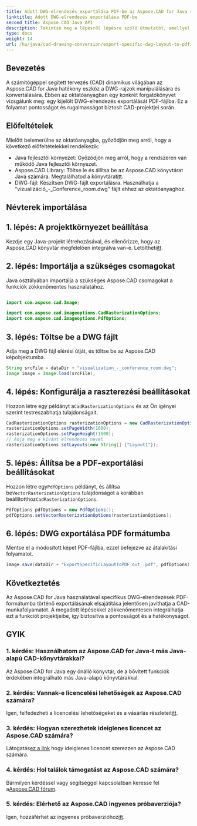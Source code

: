 ```yaml
---
title: Adott DWG-elrendezés exportálása PDF-be az Aspose.CAD for Java segítségével
linktitle: Adott DWG-elrendezés exportálása PDF-be
second_title: Aspose.CAD Java API
description: Tekintse meg a lépésről lépésre szóló útmutatót, amellyel konkrét DWG-elrendezéseket exportálhat PDF-be az Aspose.CAD for Java használatával. Könnyedén optimalizálhatja CAD-munkafolyamatát.
type: docs
weight: 14
url: /hu/java/cad-drawing-conversion/export-specific-dwg-layout-to-pdf/
---
```

## Bevezetés

A számítógéppel segített tervezés (CAD) dinamikus világában az Aspose.CAD for Java hatékony eszköz a DWG-rajzok manipulálására és konvertálására. Ebben az oktatóanyagban egy konkrét forgatókönyvet vizsgálunk meg: egy kijelölt DWG-elrendezés exportálását PDF-fájlba. Ez a folyamat pontosságot és rugalmasságot biztosít CAD-projektjei során.

## Előfeltételek

Mielőtt belemerülne az oktatóanyagba, győződjön meg arról, hogy a következő előfeltételekkel rendelkezik:

- Java fejlesztői környezet: Győződjön meg arról, hogy a rendszeren van működő Java fejlesztői környezet.
-  Aspose.CAD Library: Töltse le és állítsa be az Aspose.CAD könyvtárat Java számára. Megtalálhatod a könyvtárat[itt](https://releases.aspose.com/cad/java/).
- DWG-fájl: Készítsen DWG-fájlt exportálásra. Használhatja a "vizualizáció_-_Conference_room.dwg" fájlt ehhez az oktatóanyaghoz.

## Névterek importálása

## 1. lépés: A projektkörnyezet beállítása

Kezdje egy Java-projekt létrehozásával, és ellenőrizze, hogy az Aspose.CAD könyvtár megfelelően integrálva van-e. Letöltheti[itt](https://releases.aspose.com/cad/java/).

## 2. lépés: Importálja a szükséges csomagokat

Java osztályában importálja a szükséges Aspose.CAD csomagokat a funkciók zökkenőmentes használatához.

```java

import com.aspose.cad.Image;

import com.aspose.cad.imageoptions.CadRasterizationOptions;
import com.aspose.cad.imageoptions.PdfOptions;
```

## 3. lépés: Töltse be a DWG fájlt

Adja meg a DWG fájl elérési útját, és töltse be az Aspose.CAD képobjektumba.

```java
String srcFile = dataDir + "visualization_-_conference_room.dwg";
Image image = Image.load(srcFile);
```

## 4. lépés: Konfigurálja a raszterezési beállításokat

 Hozzon létre egy példányt a`CadRasterizationOptions` és az Ön igényei szerint testreszabhatja tulajdonságait.

```java
CadRasterizationOptions rasterizationOptions = new CadRasterizationOptions();
rasterizationOptions.setPageWidth(1600);
rasterizationOptions.setPageHeight(1600);
// Adja meg a kívánt elrendezés nevét
rasterizationOptions.setLayouts(new String[] {"Layout1"});
```

## 5. lépés: Állítsa be a PDF-exportálási beállításokat

 Hozzon létre egy`PdfOptions` példányt, és állítsa be`VectorRasterizationOptions` tulajdonságot a korábban beállítotthoz`CadRasterizationOptions`.

```java
PdfOptions pdfOptions = new PdfOptions();
pdfOptions.setVectorRasterizationOptions(rasterizationOptions);
```

## 6. lépés: DWG exportálása PDF formátumba

Mentse el a módosított képet PDF-fájlba, ezzel befejezve az átalakítási folyamatot.

```java
image.save(dataDir + "ExportSpecificLayoutToPDF_out_.pdf", pdfOptions);
```

## Következtetés

Az Aspose.CAD for Java használatával specifikus DWG-elrendezések PDF-formátumba történő exportálásának elsajátítása jelentősen javíthatja a CAD-munkafolyamatot. A megadott lépésekkel zökkenőmentesen integrálhatja ezt a funkciót projektjeibe, így biztosítva a pontosságot és a hatékonyságot.

## GYIK

### 1. kérdés: Használhatom az Aspose.CAD for Java-t más Java-alapú CAD-könyvtárakkal?

Az Aspose.CAD for Java egy önálló könyvtár, de a bővített funkciók érdekében integrálható más Java-alapú könyvtárakkal.

### 2. kérdés: Vannak-e licencelési lehetőségek az Aspose.CAD számára?

 Igen, felfedezheti a licencelési lehetőségeket és a vásárlás részleteit[itt](https://purchase.aspose.com/buy).

### 3. kérdés: Hogyan szerezhetek ideiglenes licencet az Aspose.CAD számára?

 Látogatás[ez a link](https://purchase.aspose.com/temporary-license/) hogy ideiglenes licencet szerezzen az Aspose.CAD számára.

### 4. kérdés: Hol találok támogatást az Aspose.CAD számára?

 Bármilyen kérdéssel vagy segítséggel kapcsolatban keresse fel a[Aspose.CAD fórum](https://forum.aspose.com/c/cad/19).

### 5. kérdés: Elérhető az Aspose.CAD ingyenes próbaverziója?

 Igen, hozzáférhet az ingyenes próbaverzióhoz[itt](https://releases.aspose.com/).